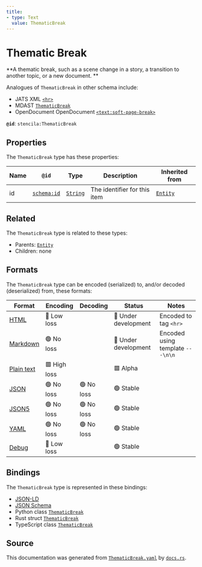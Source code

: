 ```yaml
---
title:
- type: Text
  value: ThematicBreak
---
```


# Thematic Break

**A thematic break, such as a scene change in a story, a transition to another topic, or a new document.
**

Analogues of `ThematicBreak` in other schema include:
  - JATS XML [`<hr>`](https://jats.nlm.nih.gov/articleauthoring/tag-library/1.2/element/hr.html)
  - MDAST [`ThematicBreak`](https://github.com/syntax-tree/mdast#ThematicBreak)
  - OpenDocument OpenDocument [`<text:soft-page-break>`](http://docs.oasis-open.org/office/v1.2/os/OpenDocument-v1.2-os-part1.html#element-text_soft-page-break)


**`@id`**: `stencila:ThematicBreak`

## Properties

The `ThematicBreak` type has these properties:

| Name | `@id`                                | Type                                                               | Description                  | Inherited from                                                      |
| ---- | ------------------------------------ | ------------------------------------------------------------------ | ---------------------------- | ------------------------------------------------------------------- |
| id   | [`schema:id`](https://schema.org/id) | [`String`](https://stencila.dev/docs/reference/schema/data/string) | The identifier for this item | [`Entity`](https://stencila.dev/docs/reference/schema/other/entity) |

## Related

The `ThematicBreak` type is related to these types:

- Parents: [`Entity`](https://stencila.dev/docs/reference/schema/other/entity)
- Children: none

## Formats

The `ThematicBreak` type can be encoded (serialized) to, and/or decoded (deserialized) from, these formats:

| Format                                                           | Encoding       | Decoding     | Status                 | Notes                            |
| ---------------------------------------------------------------- | -------------- | ------------ | ---------------------- | -------------------------------- |
| [HTML](https://stencila.dev/docs/reference/formats/{name})       | 🔷 Low loss     |              | 🚧 Under development    | Encoded to tag `<hr>`            |
| [Markdown](https://stencila.dev/docs/reference/formats/{name})   | 🟢 No loss      |              | 🚧 Under development    | Encoded using template `---\n\n` |
| [Plain text](https://stencila.dev/docs/reference/formats/{name}) | 🟥 High loss    |              | 🟥 Alpha                |                                  |
| [JSON](https://stencila.dev/docs/reference/formats/{name})       | 🟢 No loss      | 🟢 No loss    | 🟢 Stable               |                                  |
| [JSON5](https://stencila.dev/docs/reference/formats/{name})      | 🟢 No loss      | 🟢 No loss    | 🟢 Stable               |                                  |
| [YAML](https://stencila.dev/docs/reference/formats/{name})       | 🟢 No loss      | 🟢 No loss    | 🟢 Stable               |                                  |
| [Debug](https://stencila.dev/docs/reference/formats/{name})      | 🔷 Low loss     |              | 🟢 Stable               |                                  |

## Bindings

The `ThematicBreak` type is represented in these bindings:

- [JSON-LD](https://stencila.dev/ThematicBreak.jsonld)
- [JSON Schema](https://stencila.dev/ThematicBreak.schema.json)
- Python class [`ThematicBreak`](https://github.com/stencila/stencila/blob/main/python/stencila/types/thematic_break.py)
- Rust struct [`ThematicBreak`](https://github.com/stencila/stencila/blob/main/rust/schema/src/types/thematic_break.rs)
- TypeScript class [`ThematicBreak`](https://github.com/stencila/stencila/blob/main/typescript/src/types/ThematicBreak.ts)

## Source

This documentation was generated from [`ThematicBreak.yaml`](https://github.com/stencila/stencila/blob/main/schema/ThematicBreak.yaml) by [`docs.rs`](https://github.com/stencila/stencila/blob/main/rust/schema-gen/src/docs.rs).